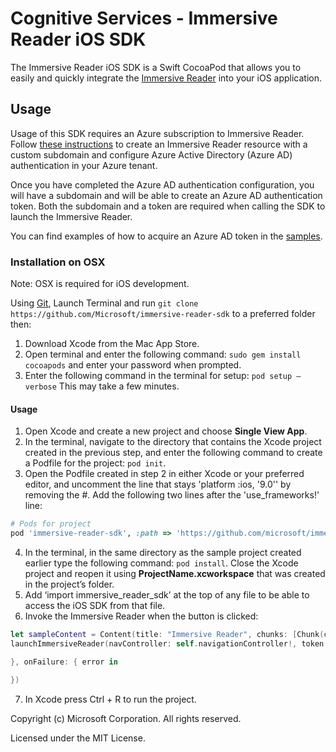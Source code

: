 # Cognitive Services - Immersive Reader iOS SDK

The Immersive Reader iOS SDK is a Swift CocoaPod that allows you to easily and quickly integrate the [Immersive Reader](https://azure.microsoft.com/services/cognitive-services/immersive-reader/) into your iOS application.

## Usage

Usage of this SDK requires an Azure subscription to Immersive Reader. Follow [these instructions](https://docs.microsoft.com/azure/cognitive-services/immersive-reader/azure-active-directory-authentication) to create an Immersive Reader resource with a custom subdomain and configure Azure Active Directory (Azure AD) authentication in your Azure tenant.

Once you have completed the Azure AD authentication configuration, you will have a subdomain and will be able to create an Azure AD authentication token. Both the subdomain and a token are required when calling the SDK to launch the Immersive Reader.

You can find examples of how to acquire an Azure AD token in the [samples](./samples).

### Installation on OSX

Note: OSX is required for iOS development.

Using [Git](https://git-scm.com/), Launch Terminal and run `git clone https://github.com/Microsoft/immersive-reader-sdk` to a preferred folder then:

1.    Download Xcode from the Mac App Store.
2.    Open terminal and enter the following command: `sudo gem install cocoapods` and enter your password when prompted. 
3.    Enter the following command in the terminal for setup: `pod setup –verbose` This may take a few minutes.

#### Usage

1.    Open Xcode and create a new project and choose **Single View App**.
2.    In the terminal, navigate to the directory that contains the Xcode project created in the previous step, and enter the following command to create a Podfile for the project: `pod init`.
3.    Open the Podfile created in step 2 in either Xcode or your preferred editor, and uncomment the line that stays 'platform :ios, '9.0'' by removing the #. Add the following two lines after the 'use_frameworks!' line: 
```ruby
# Pods for project
pod 'immersive-reader-sdk', :path => 'https://github.com/microsoft/immersive-reader-sdk/iOS/immersive-reader-sdk.git'
``` 
4.    In the terminal, in the same directory as the sample project created earlier type the following command: `pod install`. Close the Xcode project and reopen it using **ProjectName.xcworkspace** that was created in the project’s folder.
5.    Add ‘import immersive_reader_sdk’ at the top of any file to be able to access the iOS SDK from that file.
6.    Invoke the Immersive Reader when the button is clicked: 
```swift
let sampleContent = Content(title: "Immersive Reader", chunks: [Chunk(content: "Hello World!", lang: nil, mimeType: nil)])
launchImmersiveReader(navController: self.navigationController!, token: YOUR_TOKEN, subdomain: YOUR_SUBDOMAIN, content: sampleContent, options: nil, onSuccess: {

}, onFailure: { error in

})
```
7.    In Xcode press Ctrl + R to run the project.



Copyright (c) Microsoft Corporation. All rights reserved.

Licensed under the MIT License.

